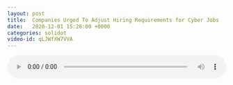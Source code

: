 ```yaml
---
layout: post
title:  Companies Urged To Adjust Hiring Requirements for Cyber Jobs
date:   2020-12-01 15:28:00 +0000
categories: solidot
video-id: qLJWfXW7VVA
---
```


<audio src="/assets/00a1834df660dcd2677c84d7288d478e.mp3" style="width: 100%;" controls></audio>

